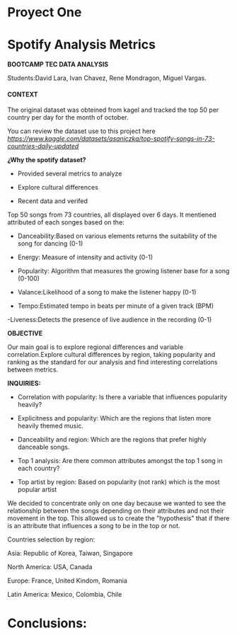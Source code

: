 # Proyect One # 

# Spotify Analysis Metrics #

**BOOTCAMP TEC DATA ANALYSIS**

Students:David Lara, Ivan Chavez, Rene Mondragon, Miguel Vargas.

#### CONTEXT ####

The original dataset was obteined from kagel and tracked the top 50 per country per day for the month of october.

You can review the dataset use to this project here *https://www.kaggle.com/datasets/asaniczka/top-spotify-songs-in-73-countries-daily-updated* 

**¿Why the spotify dataset?**

- Provided several metrics to analyze

- Explore cultural differences

- Recent data and verifed

Top 50 songs from 73 countries, all displayed over 6 days. It mentiened attributed of each songes based on the:

- Danceability:Based on various elements returns the suitability of the song for dancing (0-1)

- Energy: Measure of intensity and activity (0-1)

- Popularity: Algorithm that measures the growing listener base for a song (0-100)

- Valance:Likelihood of a song to make the listener happy (0-1)

- Tempo:Estimated tempo in beats per minute of a given track (BPM)

-Liveness:Detects the presence of  live audience in the recording (0-1)

**OBJECTIVE**

Our main goal is to explore regional differences and variable correlation.Explore cultural differences by region, taking popularity and ranking as the standard for our analysis and find interesting correlations between metrics.

**INQUIRIES:**

  - Correlation with popularity:
  Is there a variable that influences popularity heavily?
  
  - Explicitness and popularity:
  Which are the regions that listen more heavily themed music.
  
  - Danceability and region:
  Which are the regions that prefer highly danceable songs.
  
  - Top 1 analysis:
  Are there common attributes amongst the top 1 song in each country?

  - Top artist by region:
  Based on popularity (not rank) which is the most popular artist

We decided to concentrate only on one day because we wanted to see the relationship between the songs depending on their attributes and not their movement in the top. This allowed us to create the "hypothesis" that if there is an attribute that influences a song to be in the top or not.


Countries selection by region:

Asia: Republic of Korea, Taiwan, Singapore

North America: USA, Canada

Europe: France, United Kindom, Romania

Latin America: Mexico, Colombia, Chile


# Conclusions:
